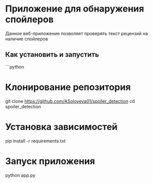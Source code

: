 # **Приложение для обнаружения спойлеров**
Данное веб-приложение позволяет проверять текст рецензий на наличие спойлеров
## **Как установить и запустить**
\```python
# Клонирование репозитория
git clone https://github.com/ASoloveva01/spoiler_detection
cd spoiler_detection

# Установка зависимостей
pip install -r requirements.txt

# Запуск приложения
python app.py
```
